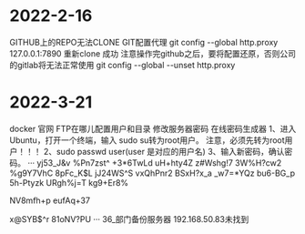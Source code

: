 # 2022-2-16

GITHUB上的REPO无法CLONE
	GIT配置代理
		git config --global http.proxy 127.0.0.1:7890
	重新clone
		成功
	注意操作完github之后，要将配置还原，否则公司的gitlab将无法正常使用
		git config --global --unset http.proxy

# 2022-3-21

docker
官网
FTP在哪儿配置用户和目录
修改服务器密码
	在线密码生成器
	1、进入Ubuntu，打开一个终端，输入 sudo su转为root用户。 注意，必须先转为root用户！！！
	2、sudo passwd user(user 是对应的用户名)
	3、输入新密码，确认密码。
	···
yj53_J&v
%Pn7zst^
+3*6TwLd
uH+hty4Z
z#Wshg!7
3W%H?cw2
%g9Y7VhC
8pFc_K$L
jJ24WS^S
vxQhPnr2
BSxH?x_a
_w7=*YQz
bu6-BG_p
5h-Ptyzk
URgh%j=T
kg9+Er8%

NV8mfh+p
eufAq+37

x@SYB$^r
81oNV?PU
···
36_部门备份服务器 192.168.50.83未找到
		